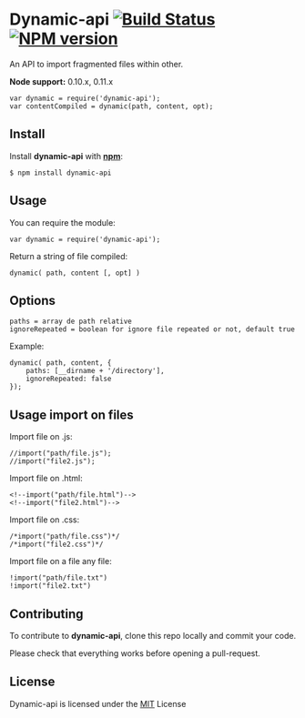 # Dynamic-api [![Build Status](https://img.shields.io/travis/alexandref93/dynamic-api/master.svg)](https://travis-ci.org/alexandref93/dynamic-api) [![NPM version](https://img.shields.io/npm/v/dynamic-api.svg)](http://badge.fury.io/js/dynamic-api)
An API to import fragmented files within other.



**Node support:** 0.10.x, 0.11.x

    var dynamic = require('dynamic-api');
    var contentCompiled = dynamic(path, content, opt);

## Install
Install **dynamic-api** with **[npm](https://www.npmjs.org/)**:

    $ npm install dynamic-api

## Usage
You can require the module:

    var dynamic = require('dynamic-api');

Return a string of file compiled:

    dynamic( path, content [, opt] )

## Options

    paths = array de path relative
    ignoreRepeated = boolean for ignore file repeated or not, default true

Example:

    dynamic( path, content, {
        paths: [__dirname + '/directory'],
        ignoreRepeated: false
    });

## Usage import on files
Import file on .js:

    //import("path/file.js");
    //import("file2.js");

Import file on .html:

    <!--import("path/file.html")-->
    <!--import("file2.html")-->

Import file on .css:

    /*import("path/file.css")*/
    /*import("file2.css")*/

Import file on a file any file:

    !import("path/file.txt")
    !import("file2.txt")

## Contributing

To contribute to **dynamic-api**, clone this repo locally and commit your code.

Please check that everything works before opening a pull-request.

## License

Dynamic-api is licensed under the [MIT](https://github.com/alexandref93/dynamic-api/blob/master/LICENSE) License
